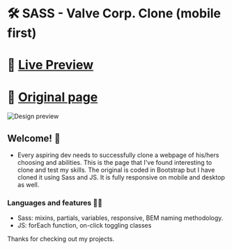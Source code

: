 # 🛠 SASS - Valve Corp. Clone (mobile first)

# 🔗 [Live Preview](https://flourishing-kitsune-4259af.netlify.app/)
# 🔗 [Original page](https://www.valvesoftware.com/en/)
![Design preview](preview.gif)

## Welcome! 👋

- Every aspiring dev needs to successfully clone a webpage of his/hers choosing and abilities. This is the page that I've found interesting to clone and test my skills. The original is coded in Bootstrap but I have cloned it using Sass and JS. It is fully responsive on mobile and desktop as well.

### Languages and features 👨‍💻 

- Sass: mixins, partials, variables, responsive, BEM naming methodology.
- JS: forEach function, on-click toggling classes 

Thanks for checking out my projects.
